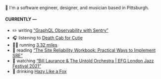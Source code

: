 👋 I'm a software engineer, designer, and musician based in Pittsburgh.

#### CURRENTLY —

* ✏️ writing [“GraphQL Observability with Sentry”](https://www.amoscato.com/journal/graphql-observability/)
* 🎧 listening to [Death Cab for Cutie](https://www.last.fm/music/Death+Cab+for+Cutie/_/Some+Boys)
* 🏃‍♂️ running [3.32 miles](https://www.strava.com/activities/7038095230)
* 📘 reading [“The Site Reliability Workbook: Practical Ways to Implement SRE”](https://www.goodreads.com/book/show/39687146-the-site-reliability-workbook)
* 🍿 watching [“Bill Laurance &amp; The Untold Orchestra | EFG London Jazz Festival 2021”](https://youtu.be/W626yZi15js)
* 🍺 drinking [Hazy Like a Fox](https://untappd.com/user/namoscato/checkin/1148499155)
